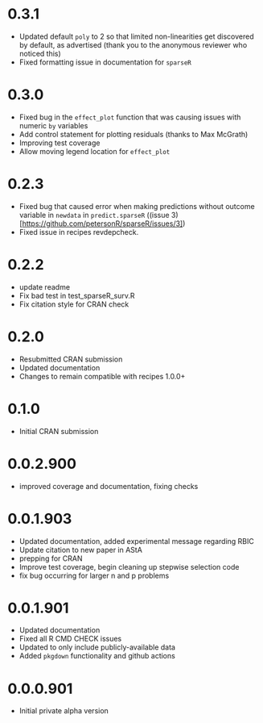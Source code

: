# 0.3.1

- Updated default `poly` to 2 so that limited non-linearities get discovered by default,
  as advertised (thank you to the anonymous reviewer who noticed this)
- Fixed formatting issue in documentation for `sparseR`

# 0.3.0

- Fixed bug in the `effect_plot` function that was causing issues with 
  numeric `by` variables
- Add control statement for plotting residuals (thanks to Max McGrath)
- Improving test coverage
- Allow moving legend location for `effect_plot`

# 0.2.3

- Fixed bug that caused error when making predictions 
  without outcome variable in `newdata` in `predict.sparseR`
  ((issue 3)[https://github.com/petersonR/sparseR/issues/3])
- Fixed issue in recipes revdepcheck. 

# 0.2.2

- update readme
- Fix bad test in test_sparseR_surv.R
- Fix citation style for CRAN check

# 0.2.0

- Resubmitted CRAN submission
- Updated documentation
- Changes to remain compatible with recipes 1.0.0+

# 0.1.0

- Initial CRAN submission

# 0.0.2.900

- improved coverage and documentation, fixing checks 

# 0.0.1.903

- Updated documentation, added experimental message regarding RBIC
- Update citation to new paper in AStA
- prepping for CRAN
- Improve test coverage, begin cleaning up stepwise selection code
- fix bug occurring for larger n and p problems

# 0.0.1.901

- Updated documentation
- Fixed all R CMD CHECK issues
- Updated to only include publicly-available data
- Added `pkgdown` functionality and github actions

# 0.0.0.901

- Initial private alpha version
